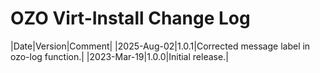 # OZO Virt-Install Change Log

|Date|Version|Comment|
|2025-Aug-02|1.0.1|Corrected message label in ozo-log function.|
|2023-Mar-19|1.0.0|Initial release.|
